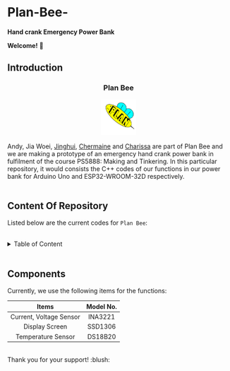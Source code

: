 # Plan-Bee-
**Hand crank Emergency Power Bank**
<br/>

**Welcome!** :wave:
<br/>

## Introduction
<h3 align="center">Plan Bee</h3>
<div align="center">
  <a href="https://github.com/charutomo/Plan-Bee-">
    <img src="image/bee.jpg" alt="bee" width="80" height="80">
  </a>
</div>

Andy, Jia Woei, [Jinghui](https://github.com/jhlow5), [Chermaine](https://github.com/chermainegoh) 
and [Charissa](https://github.com/charutomo) are part of Plan Bee and we are making a prototype
of an emergency hand crank power bank in fulfilment of the course PS5888: Making and Tinkering.
In this particular repository, it would consists the C++ codes of our functions in our power bank
for Arduino Uno and ESP32-WROOM-32D respectively.
<br/>
<br/>

## Content Of Repository 
Listed below are the current codes for `Plan Bee`: <br/>
<br/>
<details>
	<summary>Table of Content</summary>

* [README.MD](https://github.com/charutomo/Plan-Bee-/blob/main/README.md)

* [License](https://github.com/charutomo/Plan-Bee-/blob/main/LICENSE)

* [Arduino Uno](https://github.com/charutomo/Plan-Bee-/blob/main/for%20Arduino)
	* [LED](https://github.com/charutomo/Plan-Bee-/blob/main/for%20Arduino/LED/LED.ino)

	* [Current, Voltage and Power Monitor](https://github.com/charutomo/Plan-Bee-/blob/main/for%20Arduino/INA3221_for_arduino_testing/INA3221_for_arduino_testing.ino)

* [ESP32-WROOM-32D](https://github.com/charutomo/Plan-Bee-/blob/main/for%20ESP32)
	* [Current, Voltage and Power Monitor with logo display](https://github.com/charutomo/Plan-Bee-/blob/main/for%20ESP32/INA3221_works/INA3221_works.ino)


* [image](https://github.com/charutomo/Plan-Bee-/blob/main/image)

</details>
<br/>

## Components
Currently, we use the following items for the functions: <br/>

|Items			| Model No. |
| :----------------:	|:--------:	|
|Current, Voltage Sensor| INA3221	|
|Display Screen		| SSD1306	|
|Temperature Sensor	| DS18B20	|


<br/>
Thank you for your support! :blush:
